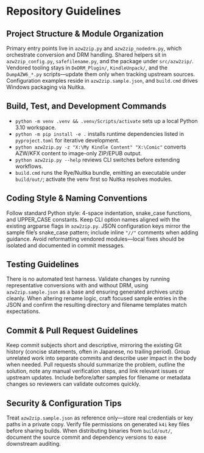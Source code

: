 # Repository Guidelines

## Project Structure & Module Organization
Primary entry points live in `azw2zip.py` and `azw2zip_nodedrm.py`, which orchestrate conversion and DRM handling. Shared helpers sit in `azw2zip_config.py`, `safefilename.py`, and the package under `src/azw2zip/`. Vendored tooling stays in `DeDRM_Plugin/`, `KindleUnpack/`, and the `DumpAZW6_*.py` scripts—update them only when tracking upstream sources. Configuration examples reside in `azw2zip.sample.json`, and `build.cmd` drives Windows packaging via Nuitka.

## Build, Test, and Development Commands
- `python -m venv .venv && .venv/Scripts/activate` sets up a local Python 3.10 workspace.
- `python -m pip install -e .` installs runtime dependencies listed in `pyproject.toml` for iterative development.
- `python azw2zip.py -z "X:\My Kindle Content" "X:\Comic"` converts AZW/KFX content to image-only ZIP/EPUB output.
- `python azw2zip.py --help` reviews CLI switches before extending workflows.
- `build.cmd` runs the Rye/Nuitka bundle, emitting an executable under `build/out/`; activate the venv first so Nuitka resolves modules.

## Coding Style & Naming Conventions
Follow standard Python style: 4-space indentation, snake_case functions, and UPPER_CASE constants. Keep CLI option names aligned with the existing argparse flags in `azw2zip.py`. JSON configuration keys mirror the sample file’s snake_case pattern; include inline `"//"` comments when adding guidance. Avoid reformatting vendored modules—local fixes should be isolated and documented in commit messages.

## Testing Guidelines
There is no automated test harness. Validate changes by running representative conversions with and without DRM, using `azw2zip.sample.json` as a base and ensuring generated archives unzip cleanly. When altering rename logic, craft focused sample entries in the JSON and confirm the resulting directory and filename templates match expectations.

## Commit & Pull Request Guidelines
Keep commit subjects short and descriptive, mirroring the existing Git history (concise statements, often in Japanese, no trailing period). Group unrelated work into separate commits and describe user impact in the body when needed. Pull requests should summarize the problem, outline the solution, note any manual verification steps, and link relevant issues or upstream updates. Include before/after samples for filename or metadata changes so reviewers can validate outcomes quickly.

## Security & Configuration Tips
Treat `azw2zip.sample.json` as reference only—store real credentials or key paths in a private copy. Verify file permissions on generated `k4i` key files before sharing builds. When distributing binaries from `build/out/`, document the source commit and dependency versions to ease downstream auditing.